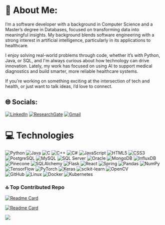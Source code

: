 # 💫 About Me:
I’m a software developer with a background in Computer Science and a Master’s degree in Databases, focused on transforming data into meaningful insights. My background blends software engineering with a strong interest in artificial intelligence, particularly in its applications to healthcare.

I enjoy solving real-world problems through code, whether it’s with Python, Java, or SQL, and I'm always curious about how technology can drive innovation. Lately, my work has focused on using AI to support medical diagnostics and build smarter, more reliable healthcare systems.

If you’re working on something exciting at the intersection of tech and health, or just want to talk ideas, I’d love to connect.


## 🌐 Socials:
[![LinkedIn](https://img.shields.io/badge/LinkedIn-%230077B5.svg?logo=linkedin&logoColor=white)](https://www.linkedin.com/in/bianca-stefania-munteanu-62688a231/) 
[![ResearchGate](https://img.shields.io/badge/ResearchGate-%230077B5.svg?logo=researchgate&logoColor=white)](https://www.researchgate.net/profile/Bianca-Stefania-Munteanu)
[![Gmail](https://img.shields.io/badge/Gmail-D14836?logo=gmail&logoColor=white)](mailto:munteanubiancastefania@gmail.com)

# 💻 Technologies
![Python](https://img.shields.io/badge/python-3670A0?style=for-the-badge&logo=python&logoColor=ffdd54) 
![Java](https://img.shields.io/badge/java-%23ED8B00.svg?style=for-the-badge&logo=openjdk&logoColor=white) 
![C](https://img.shields.io/badge/c-%2300599C.svg?style=for-the-badge&logo=c&logoColor=white) 
![C++](https://img.shields.io/badge/c++-%2300599C.svg?style=for-the-badge&logo=c%2B%2B&logoColor=white) 
![C#](https://img.shields.io/badge/c%23-%23239120.svg?style=for-the-badge&logo=csharp&logoColor=white) 
![JavaScript](https://img.shields.io/badge/javascript-%23323330.svg?style=for-the-badge&logo=javascript&logoColor=%23F7DF1E)
![HTML5](https://img.shields.io/badge/html5-%23E34F26.svg?style=for-the-badge&logo=html5&logoColor=white) 
![CSS3](https://img.shields.io/badge/css3-%231572B6.svg?style=for-the-badge&logo=css3&logoColor=white) 
![PostgreSQL](https://img.shields.io/badge/postgres-%23316192.svg?style=for-the-badge&logo=postgresql&logoColor=white) 
![MySQL](https://img.shields.io/badge/mysql-%234479A1.svg?style=for-the-badge&logo=mysql&logoColor=white) 
![SQL Server](https://img.shields.io/badge/microsoft%20sql%20server-CC2927?style=for-the-badge&logo=microsoft%20sql%20server&logoColor=white) ![Oracle](https://img.shields.io/badge/oracle-F80000.svg?style=for-the-badge&logo=oracle&logoColor=white) 
![MongoDB](https://img.shields.io/badge/mongodb-%234ea94b.svg?style=for-the-badge&logo=mongodb&logoColor=white) 
![InfluxDB](https://img.shields.io/badge/influxdb-22ADF6.svg?style=for-the-badge&logo=influxdb&logoColor=white) 
![Pinecone](https://img.shields.io/badge/pinecone-3884FF.svg?style=for-the-badge&logo=pinecone&logoColor=white) 
![SQLAlchemy](https://img.shields.io/badge/sqlalchemy-%23D71F00.svg?style=for-the-badge&logo=python&logoColor=white) 
![Flask](https://img.shields.io/badge/flask-%23000.svg?style=for-the-badge&logo=flask&logoColor=white) 
![React](https://img.shields.io/badge/react-%2320232a.svg?style=for-the-badge&logo=react&logoColor=%2361DAFB) 
![Spring](https://img.shields.io/badge/spring-%236DB33F.svg?style=for-the-badge&logo=spring&logoColor=white) 
![Pandas](https://img.shields.io/badge/pandas-%23150458.svg?style=for-the-badge&logo=pandas&logoColor=white) 
![NumPy](https://img.shields.io/badge/numpy-%23013243.svg?style=for-the-badge&logo=numpy&logoColor=white) 
![TensorFlow](https://img.shields.io/badge/tensorflow-%23FF6F00.svg?style=for-the-badge&logo=tensorflow&logoColor=white) 
![PyTorch](https://img.shields.io/badge/pytorch-%23EE4C2C.svg?style=for-the-badge&logo=pytorch&logoColor=white) 
![Keras](https://img.shields.io/badge/keras-%23D00000.svg?style=for-the-badge&logo=keras&logoColor=white) 
![scikit-learn](https://img.shields.io/badge/scikit--learn-%23F7931E.svg?style=for-the-badge&logo=scikit-learn&logoColor=white) 
![OpenCV](https://img.shields.io/badge/opencv-%23white.svg?style=for-the-badge&logo=opencv&logoColor=black)   
![GitHub](https://img.shields.io/badge/github-%23121011.svg?style=for-the-badge&logo=github&logoColor=white) 
![Linux](https://img.shields.io/badge/linux-%23FCC624.svg?style=for-the-badge&logo=linux&logoColor=black) 
![Docker](https://img.shields.io/badge/docker-%230db7ed.svg?style=for-the-badge&logo=docker&logoColor=white) 
![Kubernetes](https://img.shields.io/badge/kubernetes-%23326ce5.svg?style=for-the-badge&logo=kubernetes&logoColor=white)  


### 🔝 Top Contributed Repo

[![Readme Card](https://github-readme-stats.vercel.app/api/pin/?username=BiancaM30&repo=UBB-BSc-Computer-Science&theme=default)](https://github.com/BiancaM30/UBB-BSc-Computer-Science)

[![Readme Card](https://github-readme-stats.vercel.app/api/pin/?username=BiancaM30&repo=UBB-MSc-Databases&theme=default)](https://github.com/BiancaM30/UBB-MSc-Databases)

![](https://github-contributor-stats.vercel.app/api?username=BiancaM30&limit=5&theme=defaulta&combine_all_yearly_contributions=true)

<!-- Proudly created with GPRM ( https://gprm.itsvg.in ) -->
